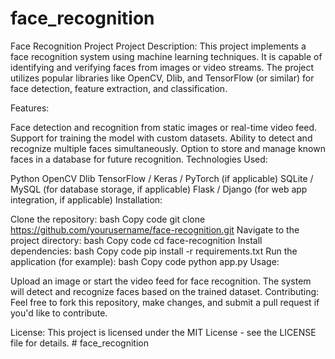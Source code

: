 # face_recognition
Face Recognition Project
Project Description: This project implements a face recognition system using machine learning techniques. It is capable of identifying and verifying faces from images or video streams. The project utilizes popular libraries like OpenCV, Dlib, and TensorFlow (or similar) for face detection, feature extraction, and classification.

Features:

Face detection and recognition from static images or real-time video feed.
Support for training the model with custom datasets.
Ability to detect and recognize multiple faces simultaneously.
Option to store and manage known faces in a database for future recognition.
Technologies Used:

Python
OpenCV
Dlib
TensorFlow / Keras / PyTorch (if applicable)
SQLite / MySQL (for database storage, if applicable)
Flask / Django (for web app integration, if applicable)
Installation:

Clone the repository:
bash
Copy code
git clone https://github.com/yourusername/face-recognition.git
Navigate to the project directory:
bash
Copy code
cd face-recognition
Install dependencies:
bash
Copy code
pip install -r requirements.txt
Run the application (for example):
bash
Copy code
python app.py
Usage:

Upload an image or start the video feed for face recognition.
The system will detect and recognize faces based on the trained dataset.
Contributing: Feel free to fork this repository, make changes, and submit a pull request if you'd like to contribute.

License: This project is licensed under the MIT License - see the LICENSE file for details.
#   f a c e _ r e c o g n i t i o n  
 